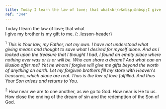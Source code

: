 ```yaml
---
title: Today I learn the law of love; that what<br/>&nbsp;&nbsp;I give my brother is my gift to me.
ref: "344"
---
```


Today I learn the law of love; that what<br/>
I give my brother is my gift to me.
{: .lesson-header}

<sup>1</sup> *This is Your law, my Father, not my own. I have not
understood what giving means and thought to save what I desired for
myself alone. And as I looked upon the treasure that I thought I had, I
found an empty place where nothing ever was or is or will be. Who can
share a dream? And what can an illusion offer me? Yet he whom I forgive
will give me gifts beyond the worth of anything on earth. Let my
forgiven brothers fill my store with Heaven's treasures, which alone are
real. Thus is the law of love fulfilled. And thus Your Son arises and
returns to You.*

<sup>2</sup> How near we are to one another, as we go to God. How near
is He to us. How close the ending of the dream of sin and the redemption
of the Son of God.

